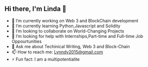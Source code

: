 ## Hi there, I'm Linda 👋


- 🔭 I’m currently working on Web 3 and BlockChain development
- 🌱 I’m currently learning Python,Javascript and Solidity
- 👯 I’m looking to collaborate on World-Changing Projects
- 🤔 I’m looking for help with Internships,Part-time and Full-time Job Oppourtunities
- 💬 Ask me about Techinical Writing, Web 3 and Block-Chain
- 📫 How to reach me: Lynndy2015@gmail.com
- ⚡ Fun fact: I am a multipotentialite

